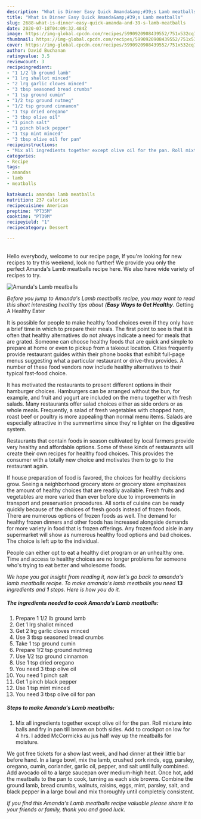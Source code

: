 ```yaml
---
description: "What is Dinner Easy Quick Amanda&amp;#39;s Lamb meatballs"
title: "What is Dinner Easy Quick Amanda&amp;#39;s Lamb meatballs"
slug: 2688-what-is-dinner-easy-quick-amanda-and-39-s-lamb-meatballs
date: 2020-07-18T04:09:32.484Z
image: https://img-global.cpcdn.com/recipes/5990920908439552/751x532cq70/amandas-lamb-meatballs-recipe-main-photo.jpg
thumbnail: https://img-global.cpcdn.com/recipes/5990920908439552/751x532cq70/amandas-lamb-meatballs-recipe-main-photo.jpg
cover: https://img-global.cpcdn.com/recipes/5990920908439552/751x532cq70/amandas-lamb-meatballs-recipe-main-photo.jpg
author: David Buchanan
ratingvalue: 3.5
reviewcount: 3
recipeingredient:
- "1 1/2 lb ground lamb"
- "1 lrg shallot minced"
- "2 lrg garlic cloves minced"
- "3 tbsp seasoned bread crumbs"
- "1 tsp ground cumin"
- "1/2 tsp ground nutmeg"
- "1/2 tsp ground cinnamon"
- "1 tsp dried oregano"
- "3 tbsp olive oil"
- "1 pinch salt"
- "1 pinch black pepper"
- "1 tsp mint minced"
- "3 tbsp olive oil for pan"
recipeinstructions:
- "Mix all ingredients together except olive oil for the pan. Roll mixture into balls and fry in pan till brown on both sides. Add to crockpot on low for 4 hrs. I added McCormicks au jus half way up the meatballs for moisture."
categories:
- Recipe
tags:
- amandas
- lamb
- meatballs

katakunci: amandas lamb meatballs 
nutrition: 237 calories
recipecuisine: American
preptime: "PT35M"
cooktime: "PT39M"
recipeyield: "1"
recipecategory: Dessert

---
```

<br>
Hello everybody, welcome to our recipe page, If you're looking for new recipes to try this weekend, look no further! We provide you only the perfect Amanda&#39;s Lamb meatballs recipe here. We also have wide variety of recipes to try.
<br>


![Amanda&#39;s Lamb meatballs](https://img-global.cpcdn.com/recipes/5990920908439552/751x532cq70/amandas-lamb-meatballs-recipe-main-photo.jpg)

<i>Before you jump to Amanda&#39;s Lamb meatballs recipe, you may want to read this short interesting healthy tips about {<strong>Easy Ways to Get Healthy</strong>.</i>
Getting A Healthy Eater

It is possible for people to make healthy food choices even if they only have a brief time in which to prepare their meals. The first point to see is that it is often that healthy alternatives do not always indicate a need for meals that are grated. Someone can choose healthy foods that are quick and simple to prepare at home or even to pickup from a takeout location. Cities frequently provide restaurant guides within their phone books that exhibit full-page menus suggesting what a particular restaurant or drive-thru provides. A number of these food vendors now include healthy alternatives to their typical fast-food choice.

 It has motivated the restaurants to present different options in their hamburger choices. Hamburgers can be arranged without the bun, for example, and fruit and yogurt are included on the menu together with fresh salads. Many restaurants offer salad choices either as side orders or as whole meals. Frequently, a salad of fresh vegetables with chopped ham, roast beef or poultry is more appealing than normal menu items.  Salads are especially attractive in the summertime since they're lighter on the digestive system.

Restaurants that contain foods in season cultivated by local farmers provide very healthy and affordable options. Some of these kinds of restaurants will create their own recipes for healthy food choices.  This provides the consumer with a totally new choice and motivates them to go to the restaurant again.

If house preparation of food is favored, the choices for healthy decisions grow. Seeing a neighborhood grocery store or grocery store emphasizes the amount of healthy choices that are readily available. Fresh fruits and vegetables are more varied than ever before due to improvements in transport and preservation procedures.  All sorts of cuisine can be ready quickly because of the choices of fresh goods instead of frozen foods. There are numerous options of frozen foods as well. The demand for healthy frozen dinners and other foods has increased alongside demands for more variety in food that is frozen offerings. Any frozen food aisle in any supermarket will show as numerous healthy food options and bad choices. The choice is left up to the individual.

People can either opt to eat a healthy diet program or an unhealthy one. Time and access to healthy choices are no longer problems for someone who's trying to eat better and wholesome foods.


<i>We hope you got insight from reading it, now let's go back to amanda&#39;s lamb meatballs recipe. To make amanda&#39;s lamb meatballs you need <strong>13</strong> ingredients and <strong>1</strong> steps. Here is how you do it.
</i>

##### The ingredients needed to cook Amanda&#39;s Lamb meatballs:

1. Prepare 1 1/2 lb ground lamb
1. Get 1 lrg shallot minced
1. Get 2 lrg garlic cloves minced
1. Use 3 tbsp seasoned bread crumbs
1. Take 1 tsp ground cumin
1. Prepare 1/2 tsp ground nutmeg
1. Use 1/2 tsp ground cinnamon
1. Use 1 tsp dried oregano
1. You need 3 tbsp olive oil
1. You need 1 pinch salt
1. Get 1 pinch black pepper
1. Use 1 tsp mint minced
1. You need 3 tbsp olive oil for pan


##### Steps to make Amanda&#39;s Lamb meatballs:

1. Mix all ingredients together except olive oil for the pan. Roll mixture into balls and fry in pan till brown on both sides. Add to crockpot on low for 4 hrs. I added McCormicks au jus half way up the meatballs for moisture.


We got free tickets for a show last week, and had dinner at their little bar before hand. In a large bowl, mix the lamb, crushed pork rinds, egg, parsley, oregano, cumin, coriander, garlic oil, pepper, and salt until fully combined. Add avocado oil to a large saucepan over medium-high heat. Once hot, add the meatballs to the pan to cook, turning as each side browns. Combine the ground lamb, bread crumbs, walnuts, raisins, eggs, mint, parsley, salt, and black pepper in a large bowl and mix thoroughly until completely consistent. 

<i>If you find this Amanda&#39;s Lamb meatballs recipe valuable please share it to your friends or family, thank you and good luck.</i>
